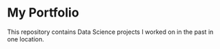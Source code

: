 # My Portfolio

This repository contains Data Science projects I worked on in the past in one location.


